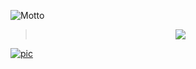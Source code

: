 ![Motto](https://readme-typing-svg.herokuapp.com/?lines=念念不忘,恋恋不忘&center=true&size=27)
 > <div align="center"> <img src="https://v2.jinrishici.com/one.svg" /> </div>
[![pic](http://api.btstu.cn/sjbz/?lx=dongman)](https://github.com/FreeL00P/)


